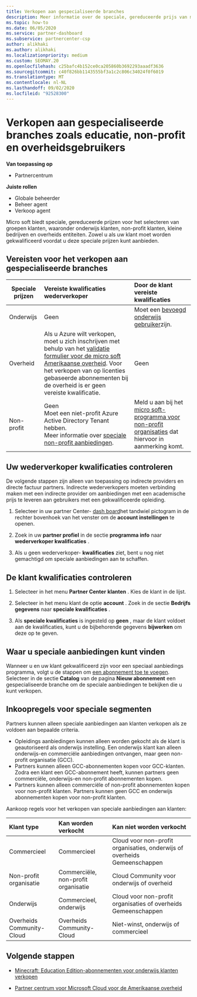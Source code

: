 ```yaml
---
title: Verkopen aan gespecialiseerde branches
description: Meer informatie over de speciale, gereduceerde prijs van micro soft voor bepaalde klant groepen, waaronder onderwijs klanten, klanten zonder winst oogmerk en overheids gebruikers.
ms.topic: how-to
ms.date: 06/05/2020
ms.service: partner-dashboard
ms.subservice: partnercenter-csp
author: alikhaki
ms.author: alikhaki
ms.localizationpriority: medium
ms.custom: SEOMAY.20
ms.openlocfilehash: c25bafc4b152ce0ca205860b3692293aaadf3636
ms.sourcegitcommit: c40f826bb1143555bf3a1c2c806c34024f0f6019
ms.translationtype: MT
ms.contentlocale: nl-NL
ms.lasthandoff: 09/02/2020
ms.locfileid: "92528300"
---
```

# <a name="sell-to-specialized-industries-like-education-non-profit-and-government-users"></a>Verkopen aan gespecialiseerde branches zoals educatie, non-profit en overheidsgebruikers

**Van toepassing op**

- Partnercentrum

**Juiste rollen**

- Globale beheerder
- Beheer agent
- Verkoop agent

Micro soft biedt speciale, gereduceerde prijzen voor het selecteren van groepen klanten, waaronder onderwijs klanten, non-profit klanten, kleine bedrijven en overheids entiteiten. Zowel u als uw klant moet worden gekwalificeerd voordat u deze speciale prijzen kunt aanbieden. 

## <a name="requirements-to-sell-to-specialized-industries"></a>Vereisten voor het verkopen aan gespecialiseerde branches

|**Speciale prijzen**   |**Vereiste kwalificaties wederverkoper**   |**Door de klant vereiste kwalificaties**   |
|----------------------------|:---------------------------------|:------------------------------------------|
|Onderwijs   |Geen   | Moet een [bevoegd onderwijs gebruiker](https://www.microsoftvolumelicensing.com/DocumentSearch.aspx?Mode=3&DocumentTypeId=7)zijn.   |
|Overheid   |Als u Azure wilt verkopen, moet u zich inschrijven met behulp van het [validatie formulier voor de micro soft Amerikaanse overheid](https://azuregov.microsoft.com/csp). Voor het verkopen van op licenties gebaseerde abonnementen bij de overheid is er geen vereiste kwalificatie.|   Geen|
|Non-profit  |Geen<br/> Moet een niet-profit Azure Active Directory Tenant hebben.<br/> Meer informatie over [speciale non-profit aanbiedingen](https://assetsprod.microsoft.com/mpn/nonprofit-skus-in-csp-faq.pdf).   |Meld u aan bij het [micro soft-programma voor non-profit organisaties](https://nonprofit.microsoft.com/#/register) dat hiervoor in aanmerking komt.   |

## <a name="check-your-reseller-qualifications"></a>Uw wederverkoper kwalificaties controleren

De volgende stappen zijn alleen van toepassing op indirecte providers en directe factuur partners. Indirecte wederverkopers moeten verbinding maken met een indirecte provider om aanbiedingen met een academische prijs te leveren aan gebruikers met een gekwalificeerde opleiding.

1. Selecteer in uw partner Center- [dash board](https://partner.microsoft.com/dashboard)het tandwiel pictogram in de rechter bovenhoek van het venster om de **account instellingen** te openen.

2. Zoek in uw **partner profiel** in de sectie **programma info** naar **wederverkoper kwalificaties** .

3. Als u geen wederverkoper- **kwalificaties** ziet, bent u nog niet gemachtigd om speciale aanbiedingen aan te schaffen.

## <a name="check-the-customer-qualifications"></a>De klant kwalificaties controleren

1. Selecteer in het menu **Partner Center** **klanten** . Kies de klant in de lijst.

2. Selecteer in het menu klant de optie **account** . Zoek in de sectie **Bedrijfs gegevens** naar **speciale kwalificaties** .

3. Als **speciale kwalificaties** is ingesteld op **geen** , maar de klant voldoet aan de kwalificaties, kunt u de bijbehorende gegevens **bijwerken** om deze op te geven.

## <a name="where-to-find-special-offers"></a>Waar u speciale aanbiedingen kunt vinden

Wanneer u en uw klant gekwalificeerd zijn voor een speciaal aanbiedings programma, volgt u de stappen om [een abonnement toe te voegen](create-a-new-subscription.md). Selecteer in de sectie **Catalog** van de pagina **Nieuw abonnement** een gespecialiseerde branche om de speciale aanbiedingen te bekijken die u kunt verkopen.

## <a name="purchase-rules-for-special-segments"></a>Inkoopregels voor speciale segmenten

Partners kunnen alleen speciale aanbiedingen aan klanten verkopen als ze voldoen aan bepaalde criteria. 

- Opleidings aanbiedingen kunnen alleen worden gekocht als de klant is geautoriseerd als onderwijs instelling. Een onderwijs klant kan alleen onderwijs-en commerciële aanbiedingen ontvangen, maar geen non-profit organisatie (GCC).
- Partners kunnen alleen GCC-abonnementen kopen voor GCC-klanten. Zodra een klant een GCC-abonnement heeft, kunnen partners geen commerciële, onderwijs-en non-profit abonnementen kopen. 
- Partners kunnen alleen commerciële of non-profit abonnementen kopen voor non-profit klanten. Partners kunnen geen GCC en onderwijs abonnementen kopen voor non-profit klanten.

Aankoop regels voor het verkopen van speciale aanbiedingen aan klanten:

|**Klant type**   |**Kan worden verkocht**   |**Kan niet worden verkocht**   |
|:----------------------------|:---------------------------------|:------------------------------------------|
| Commercieel |Commercieel | Cloud voor non-profit organisaties, onderwijs of overheids Gemeenschappen |
| Non-profit organisatie |Commerciële, non-profit organisatie | Cloud Community voor onderwijs of overheid |
| Onderwijs |Commercieel, onderwijs | Cloud voor non-profit organisaties of overheids Gemeenschappen |
| Overheids Community-Cloud |Overheids Community-Cloud | Niet-winst, onderwijs of commercieel |

## <a name="next-steps"></a>Volgende stappen

- [Minecraft: Education Edition-abonnementen voor onderwijs klanten verkopen](minecraft-subscriptions.md)

- [Partner centrum voor Microsoft Cloud voor de Amerikaanse overheid](partner-center-for-microsoft-us-govt-cloud.md)
